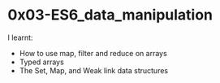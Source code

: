 # 0x03-ES6_data_manipulation

I learnt:
* How to use map, filter and reduce on arrays
* Typed arrays
* The Set, Map, and Weak link data structures
